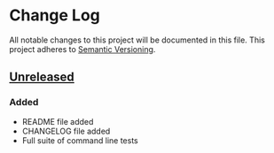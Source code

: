 # Change Log
All notable changes to this project will be documented in this file. This project adheres to [Semantic Versioning](http://semver.org/).

## [Unreleased][unreleased]
### Added
- README file added
- CHANGELOG file added
- Full suite of command line tests

[unreleased]: https://github.com/dreamfactorysoftware/dfe-console/compare/v1.x-dev...HEAD
